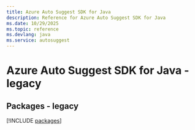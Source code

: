 ```yaml
---
title: Azure Auto Suggest SDK for Java
description: Reference for Azure Auto Suggest SDK for Java
ms.date: 10/29/2025
ms.topic: reference
ms.devlang: java
ms.service: autosuggest
---
```

# Azure Auto Suggest SDK for Java - legacy
## Packages - legacy
[!INCLUDE [packages](auto-suggest-index.md)]